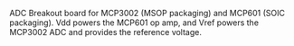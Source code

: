 ADC Breakout board for MCP3002 (MSOP packaging) and MCP601 (SOIC packaging). Vdd powers the MCP601 op amp, and Vref powers the MCP3002 ADC and provides the reference voltage.
